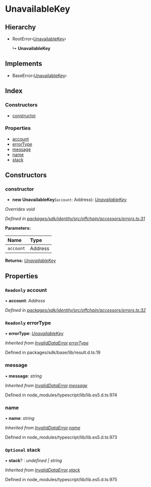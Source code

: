 # UnavailableKey

## Hierarchy

* RootError‹[UnavailableKey]()›

  ↳ **UnavailableKey**

## Implements

* BaseError‹[UnavailableKey]()›

## Index

### Constructors

* [constructor]()

### Properties

* [account]()
* [errorType]()
* [message]()
* [name]()
* [stack]()

## Constructors

### constructor

+ **new UnavailableKey**\(`account`: Address\): [_UnavailableKey_]()

_Overrides void_

_Defined in_ [_packages/sdk/identity/src/offchain/accessors/errors.ts:31_](https://github.com/celo-org/celo-monorepo/blob/master/packages/sdk/identity/src/offchain/accessors/errors.ts#L31)

**Parameters:**

| Name | Type |
| :--- | :--- |
| `account` | Address |

**Returns:** [_UnavailableKey_]()

## Properties

### `Readonly` account

• **account**: _Address_

_Defined in_ [_packages/sdk/identity/src/offchain/accessors/errors.ts:32_](https://github.com/celo-org/celo-monorepo/blob/master/packages/sdk/identity/src/offchain/accessors/errors.ts#L32)

### `Readonly` errorType

• **errorType**: [_UnavailableKey_]()

_Inherited from_ [_InvalidDataError_]()_._[_errorType_]()

Defined in packages/sdk/base/lib/result.d.ts:19

### message

• **message**: _string_

_Inherited from_ [_InvalidDataError_]()_._[_message_]()

Defined in node\_modules/typescript/lib/lib.es5.d.ts:974

### name

• **name**: _string_

_Inherited from_ [_InvalidDataError_]()_._[_name_]()

Defined in node\_modules/typescript/lib/lib.es5.d.ts:973

### `Optional` stack

• **stack**? : _undefined \| string_

_Inherited from_ [_InvalidDataError_]()_._[_stack_]()

Defined in node\_modules/typescript/lib/lib.es5.d.ts:975

